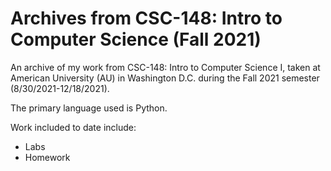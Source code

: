 # Archives from CSC-148: Intro to Computer Science (Fall 2021)
An archive of my work from CSC-148: Intro to Computer Science I, taken at American University (AU) in Washington D.C. during the Fall 2021 semester (8/30/2021-12/18/2021).

The primary language used is Python.

Work included to date include:
* Labs
* Homework
